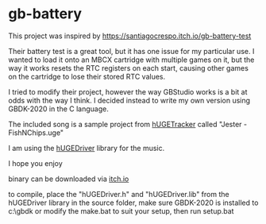 # gb-battery

This project was inspired by https://santiagocrespo.itch.io/gb-battery-test

Their battery test is a great tool, but it has one issue for my particular use. I wanted to load it onto an MBCX cartridge with multiple games on it, but the way it works resets the RTC registers on each start, causing other games on the cartridge to lose their stored RTC values.

I tried to modify their project, however the way GBStudio works is a bit at odds with the way I think. I decided instead to write my own version using GBDK-2020 in the C language.

​The included song is a sample project from [hUGETracker](https://github.com/SuperDisk/hUGETracker) called "Jester - FishNChips.uge"

I am using the [hUGEDriver](https://github.com/SuperDisk/hUGEDriver) library for the music.

I hope you enjoy

binary can be downloaded via [itch.io](https://dgc1980.itch.io/gb-battery)

to compile, place the "hUGEDriver.h" and "hUGEDriver.lib" from the hUGEDriver library in the source folder, make sure GBDK-2020 is installed to c:\gbdk or modify the make.bat to suit your setup, then run setup.bat